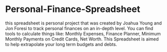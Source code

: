 # Personal-Finance-Spreadsheet
this spreadsheet is personal project that was created by Joahua Young and Jon Foresi to track personal finances on an in-depth level.
You can find tools to calculate things like: 
  Monthly Expenses, 
  Finance Planner,
  Minimum Monthly Payments on Credit Cards,
  Net Worth.
This Spreadsheet is aimed to help extrapolate your long term budgets and debts.
